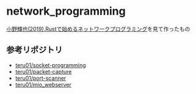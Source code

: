 # network_programming
[小野輝也(2019).Rustで始めるネットワークプログラミング](https://www.amazon.co.jp/-/en/gp/product/B07SW2GXVF/ref=dbs_a_def_rwt_hsch_vapi_tkin_p1_i1)を見て作ったもの

## 参考リポジトリ
* [teru01/socket-programming](https://github.com/teru01/socket-programming)
* [teru01/packet-capture](https://github.com/teru01/packet-capture)
* [teru01/port-scanner](https://github.com/teru01/port-scanner)
* [teru01/mio_webserver](https://github.com/teru01/mio_webserver)